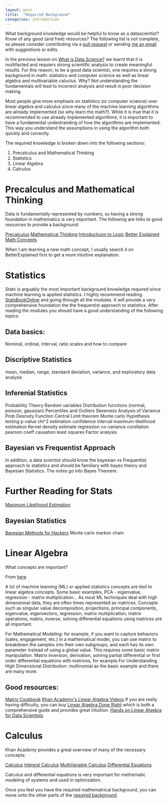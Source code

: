 ```yaml
---
layout: post
title:  "Required Background"
categories: introduction 
---
```


What background knowledge would be helpful to know as a datascientist? Know of any good (and free) resources? The following list is not complete, so please consider contributing via a [pull request](http://github.com/datascienceguide/datascienceguide.github.io/) or sending [me an email](mailto:andrew@andrewandrade.ca) with suggestions or edits.

In the previous lesson on [What is Data Science?](what-is-data-science/) we learnt that it is multifacted and requiers strong scientific analysis to create meaningful results. For this reason, to be a good data scientist, one requires a strong background in math: statistics and computer science as well as linear algebra and multivariable caluclus.  Why? Not understanding the fundamentals will lead to incorrect analysis and result is poor decision making.

Most people give more emphasis on statistics (or computer science) over linear algebra and calculus since many of the machine learning algorithms are already implemented (so why learn the math?). While it is true that it is recommended to use already implemented algorithms, it is important to have a fundamental undestranding of how the algorithms are implemented.  This way you understand the assumptions in using the algorithm both quickly and correctly. 

The required knowledge is broken down into the following sections:

1. Precalculus and Mathematical Thinking
1. Statistics
1. Linear Algebra
1. Calculus

# Precalculus and Mathematical Thinking

Data is fundamentally represented by numbers, so having a strong foundation
in mathematics is very important. The following are links to good resources
to provide a background:

[Precalculus](https://www.khanacademy.org/math/precalculus)
[Mathematical Thinking](https://www.coursera.org/course/maththink)
[Introductiuon to Logic](https://www.coursera.org/course/intrologic)
[Better Explained Math Concepts](http://betterexplained.com)

When I am learning a new math concept, I usually search it on BetterExplained first to get a more intuitive explanation.

# Statistics

Stats is arguably the most important background knowledge required since machine learning is applied statistics.  I highly recommend reading [StatsBookOnline](http://onlinestatbook.com/2/) and going through all the modules.  It will provide a very comprehensive foundation the the frequentist approach to statistics.  After reading the modules you should have a good understanding of the following topics:

## Data basics:

Nominal, ordinal, interval, ratio scales and how to compare

## Discriptive Statistics
mean, median, range, standard deviation, variance, and exploratory data analysis

## Inferenial Statistics
Probability Theory
Random variables
Distribution functions (normal, poisson, gaussian)
Percentiles and Outliers
Skewness
Analysis of Variance
Prob Desnsity Function
Central Limit theorem
Monte carlo
Hypothesis testing
p-value
chi^2
estimation
confidence interval
maximum-likelihood estimation
Kernel density estimate
regression
co-variance
corellation
pearson coeff
causation
least squares
Factor analysis

## Bayesian vs Frequentist Approach
In addition, a data scientist should know the bayesian vs Frequentist approach to statistics and should be familiary with bayes theory and Bayesian Statistics. The notes go into Bayes Theorem.

# Further Reading for Stats

[Maximum Likelihood Estimation](http://statgen.iop.kcl.ac.uk/bgim/mle/sslike_1.html)


## Bayesian Statistics

[Bayesian Methods for Hackers](camdavidsonpilon.github.io/Probabilistic-Programming-and-Bayesian-Methods-for-Hackers/) Monte carlo markov chain


# Linear Algebra

What concepts are important?

From [here](https://www.quora.com/What-concepts-of-linear-algebra-should-one-master-to-be-a-good-data-scientist)

A lot of machine learning (ML) or applied statistics concepts are tied to linear algebra concepts. Some basic examples, PCA - eigenvalue, regression - matrix multiplication... As most ML techniques deal with high dimensional data, they are often times represented as matrices.  Concepts such as singular value decomposition, projections, principal components, eigenvalue, eigenvectors, regression, matrix multiplication, matrix operations, matrix, inverse, solving differential equations using matrices are all important.

For Mathematical Modeling: for example, if you want to capture behaviors (sales, engagement, etc.) in a mathematical model, you can use matrix to breakdown the samples into their own subgroups, and each has its own parameter instead of using a global value. This requires some basic matrix manipulation. Matrix inversion, derivation, solving partial differential or first order differential equations with matrices, for example.For Understanding High Dimensional Distribution: multinomial as the basic example and there are many more.

## Good resources:

[Matrix Cookbook](http://www.math.uwaterloo.ca/~hwolkowi/matrixcookbook.pdf)
[Khan Academy's Linear Algebra Videos](https://www.khanacademy.org/math/linear-algebra)
If you are really having difficulty, you can buy [Linear Algebra Done Right](http://amzn.to/1YT2dcj) which is both a comprehensive guide and provides great intuition.
[Hands on Linear Algebra for Data Scientists](http://alexhwoods.com/2015/07/11/linear-algebra-for-data-scientists/)

# Calculus

Khan Academy provides a great overview of many of the necessary concepts:

[Calculus](https://www.khanacademy.org/math/calculus)
[Integral Calculus](https://www.khanacademy.org/math/integral-calculus)
[MultiVariable Calculus](https://www.khanacademy.org/math/multivariable-calculus)
[Differential Equations](https://www.khanacademy.org/math/differential-equations)

Calculus and differential equations is very important for methematic modeling of systems and used in optimization.


Once you feel you have the required mathematrical background, you can move onto the other parts of the [required background](/required-background/)
